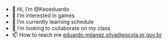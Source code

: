 - 👋 Hi, I’m @Keoeduardo
- 👀 I’m interested in games
- 🌱 I’m currently learning schedule
- 💞️ I’m looking to collaborate on my class
- 📫 How to reach me eduardo.milanez.silva@escola.pr.gov.br

<!---
Keoeduardo/Keoeduardo is a ✨ special ✨ repository because its `README.md` (this file) appears on your GitHub profile.
You can click the Preview link to take a look at your changes.
--->
